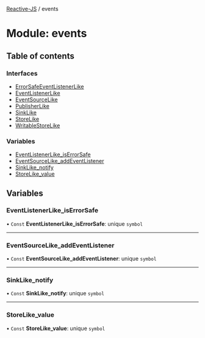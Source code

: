 [Reactive-JS](../README.md) / events

# Module: events

## Table of contents

### Interfaces

- [ErrorSafeEventListenerLike](../interfaces/events.ErrorSafeEventListenerLike.md)
- [EventListenerLike](../interfaces/events.EventListenerLike.md)
- [EventSourceLike](../interfaces/events.EventSourceLike.md)
- [PublisherLike](../interfaces/events.PublisherLike.md)
- [SinkLike](../interfaces/events.SinkLike.md)
- [StoreLike](../interfaces/events.StoreLike.md)
- [WritableStoreLike](../interfaces/events.WritableStoreLike.md)

### Variables

- [EventListenerLike\_isErrorSafe](events.md#eventlistenerlike_iserrorsafe)
- [EventSourceLike\_addEventListener](events.md#eventsourcelike_addeventlistener)
- [SinkLike\_notify](events.md#sinklike_notify)
- [StoreLike\_value](events.md#storelike_value)

## Variables

### EventListenerLike\_isErrorSafe

• `Const` **EventListenerLike\_isErrorSafe**: unique `symbol`

___

### EventSourceLike\_addEventListener

• `Const` **EventSourceLike\_addEventListener**: unique `symbol`

___

### SinkLike\_notify

• `Const` **SinkLike\_notify**: unique `symbol`

___

### StoreLike\_value

• `Const` **StoreLike\_value**: unique `symbol`
